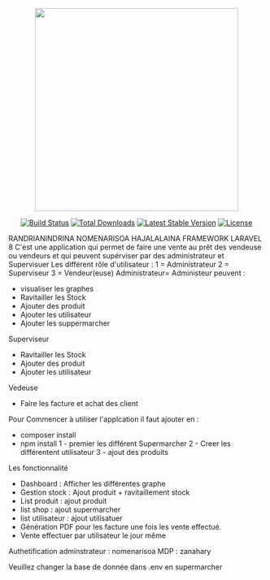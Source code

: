 <p align="center"><a href="https://laravel.com" target="_blank"><img src="https://raw.githubusercontent.com/laravel/art/master/logo-lockup/5%20SVG/2%20CMYK/1%20Full%20Color/laravel-logolockup-cmyk-red.svg" width="400"></a></p>

<p align="center">
<a href="https://travis-ci.org/laravel/framework"><img src="https://travis-ci.org/laravel/framework.svg" alt="Build Status"></a>
<a href="https://packagist.org/packages/laravel/framework"><img src="https://img.shields.io/packagist/dt/laravel/framework" alt="Total Downloads"></a>
<a href="https://packagist.org/packages/laravel/framework"><img src="https://img.shields.io/packagist/v/laravel/framework" alt="Latest Stable Version"></a>
<a href="https://packagist.org/packages/laravel/framework"><img src="https://img.shields.io/packagist/l/laravel/framework" alt="License"></a>
</p>


RANDRIANINDRINA NOMENARISOA HAJALALAINA
FRAMEWORK LARAVEL 8
C'est une application qui permet de faire une vente au prêt des vendeuse ou vendeurs et qui peuvent supérviser par des administrateur et Supervisuer
Les différent rôle d'utilisateur : 1 = Administrateur 2 = Superviseur 3 = Vendeur(euse)
Administrateur= Administeur peuvent :
- visualiser les graphes
- Ravitailler les Stock
- Ajouter des produit
- Ajouter les utilisateur
- Ajouter les  suppermarcher

Superviseur
- Ravitailler les Stock
- Ajouter des produit
- Ajouter les utilisateur

Vedeuse
- Faire les facture et achat des client


Pour Commencer à utiliser l'applcation
il faut ajouter en :
- composer install
- npm install
1 - premier les différent Supermarcher
2 - Creer les différentent utilisateur
3 - ajout des produits


Les fonctionnalité 

- Dashboard : Afficher les différentes graphe
- Gestion stock : Ajout produit + ravitaillement stock
- List produit : ajout produit
- list shop : ajout supermarcher
- list utilisateur : ajout utilisatuer
- Génération PDF pour les facture une fois les vente effectué.
- Vente effectuer par utilisateur le jour même

Authetification adminstrateur : nomenarisoa MDP : zanahary

Veuillez changer la base de donnée dans .env en supermarcher

